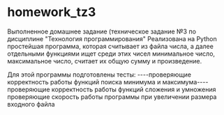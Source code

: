 # homework_tz3
Выполненное домашнее задание (техническое задание №3 по дисциплине "Технология программирования"
Реализована на Python простейшая программа, которая считывает из файла числа, а далее отдельными функциями ищет среди этих чисел минимальное число, максимальное число, считает их общую сумму и произведение. 

Для этой программы подготовлены тесты:
----проверяющие корректность работы функций поиска минимума и максимума----
проверяющие корректность работы функций сложения и умножения
проверяющие скорость работы программы при увеличении размера входного файла
